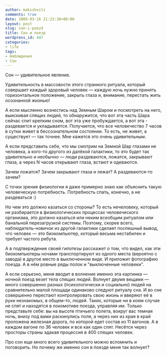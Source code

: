 ```yaml
---
author: makishvili
comments: true
date: 2009-03-16 21:23:38+00:00
layout: post
slug: son-i-poezd
title: Сон и поезд
wordpress_id: 447
categories:
- life
tags:
- Наблюдения
- Сон
---
```


Сон — удивительное явление.

Удивительность в массовости этого странного ритуала, который совершает каждый здоровый человек — каждую ночь нужно принять горизонтальное положение, закрыть глаза и, внимание, перестать жить осознанной жизнью!

А если мысленно вознестись над Земным Шаром и посмотреть на него, выискивая спящих людей, то обнаружится, что вот эта часть Шара сейчас спит крепким сном, вот эта уже пробуждается, а вот эта - раздевается и укладывается. Получается, что все человечество 7 часов в сутки живет в бессознательном состоянии. То есть, не живет, а существует — так точнее. Мне кажется это очень удивительным.

<!-- more -->

А если представить себе, что мы смотрим на Земной Шар глазами не человека, а кого-то другого из далёкой галактики, то это будет так удивительно и необычно — люди раздеваются, ложатся, закрывают глаза, а через N часов открывают глаза, встают и одеваются.

Зачем ложатся? Зачем закрывают глаза и лежат? А раздеваются-то зачем?

С точки зрения физиологии я даже примерно знаю как объяснить такую человеческую потребность. Потребность спать, конечно, а не раздеваться :)

Но чем это должно казаться со стороны? То есть нечеловеку, который не разбирается в физиологических процессах человеческого организма, это должно казаться или неким всеобщим ритуалом или банальной перезагрузкой системы. Поэтому, скорее всего, наблюдатель-новичок из другой галактики сделает поспешный вывод, что человек — это биокомпьютер, который весьма нестабилен и требует частого ребута.

А в подтверждение своей гипотезы расскажет о том, что видел, как эти биокомпьютеры ночами транспортируют из одного места (вероятно с завода) в другое место в выключенном виде. И приложит фотографию поезда. А в нём ровные ряды полок и "выключенные человеки".

А если серьезно, меня вводит в волнение именно эта картинка — ночной поезд везет тела спящих людей. Волнует двумя вещами — много совершенно разных (психологически и социально) людей  на сравнительно малой площади одинаково следуют ритуалу сна. И во сне совершенно перестают контролировать свою жизнь и вверяют её в руки незнакомых, в общем-то, людей. Таких, которые ни в коем случае не спят и находятся в локомотиве поезда, управляя им. Только представьте себе: вы на высоте птичьего полета, вокруг вас темная ночь, внизу под вами раскинулись поля, а через них из края в край проложена железная дорога, по которой едет состав из 11 вагонов. А в каждом вагоне по 36 человек и все как один спят. Несётся через просторы страны эдакая процессия в 400 спящих человек.

Про сон еще много всего удивительного можно вспомнить и поговорить.
Но почему же именно сон в поезде меня так волнует?
